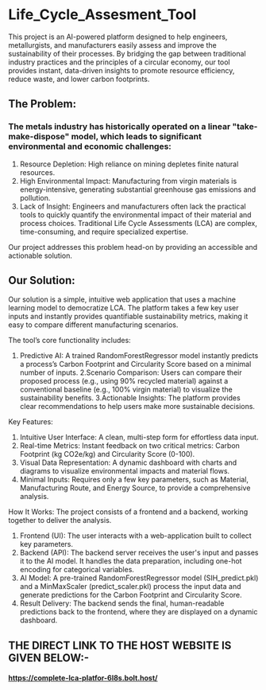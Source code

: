 # Life_Cycle_Assesment_Tool

This project is an AI-powered platform designed to help engineers, metallurgists, and manufacturers easily assess and improve the sustainability of their processes. By bridging the gap between traditional industry practices and the principles of a circular economy, our tool provides instant, data-driven insights to promote resource efficiency, reduce waste, and lower carbon footprints.

## The Problem:
### The metals industry has historically operated on a linear "take-make-dispose" model, which leads to significant environmental and economic challenges:

1. Resource Depletion: High reliance on mining depletes finite natural resources.
2. High Environmental Impact: Manufacturing from virgin materials is energy-intensive, generating substantial greenhouse gas emissions and pollution.
3. Lack of Insight: Engineers and manufacturers often lack the practical tools to quickly quantify the environmental impact of their material and process choices. Traditional Life Cycle Assessments (LCA) are complex, time-consuming, and require specialized expertise.

Our project addresses this problem head-on by providing an accessible and actionable solution.

## Our Solution:
Our solution is a simple, intuitive web application that uses a machine learning model to democratize LCA. The platform takes a few key user inputs and instantly provides quantifiable sustainability metrics, making it easy to compare different manufacturing scenarios.

The tool’s core functionality includes:

1. Predictive AI: A trained RandomForestRegressor model instantly predicts a process’s Carbon Footprint and Circularity Score based on a minimal number of inputs.
2.Scenario Comparison: Users can compare their proposed process (e.g., using 90% recycled material) against a conventional baseline (e.g., 100% virgin material) to visualize the sustainability benefits.
3.Actionable Insights: The platform provides clear recommendations to help users make more sustainable decisions.

Key Features:
1. Intuitive User Interface: A clean, multi-step form for effortless data input.
2. Real-time Metrics: Instant feedback on two critical metrics: Carbon Footprint (kg CO2e/kg) and Circularity Score (0-100).
3. Visual Data Representation: A dynamic dashboard with charts and diagrams to visualize environmental impacts and material flows.
4. Minimal Inputs: Requires only a few key parameters, such as Material, Manufacturing Route, and Energy Source, to provide a comprehensive analysis.

How It Works:
The project consists of a frontend and a backend, working together to deliver the analysis.

1. Frontend (UI): The user interacts with a web-application built to collect key parameters.
2. Backend (API): The backend server receives the user's input and passes it to the AI model. It handles the data preparation, including one-hot encoding for categorical variables.
3. AI Model: A pre-trained RandomForestRegressor model (SIH_predict.pkl) and a MinMaxScaler (predict_scaler.pkl) process the input data and generate predictions for the Carbon Footprint and Circularity Score.
4. Result Delivery: The backend sends the final, human-readable predictions back to the frontend, where they are displayed on a dynamic dashboard.

## THE DIRECT LINK TO THE HOST WEBSITE IS GIVEN BELOW:-

#### https://complete-lca-platfor-6l8s.bolt.host/
